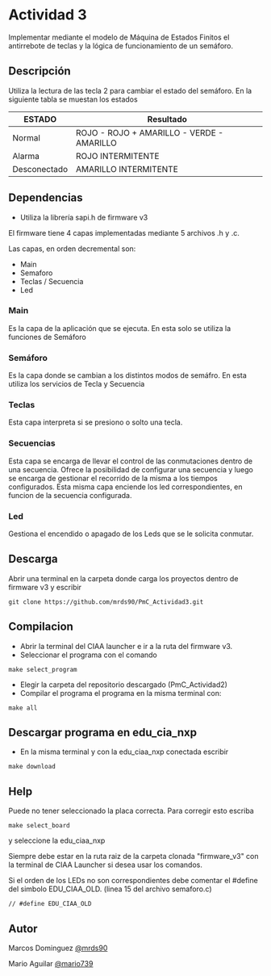 # Actividad 3

Implementar mediante el modelo de Máquina de Estados Finitos el antirrebote de teclas y la lógica de funcionamiento de un semáforo.

## Descripción

Utiliza la lectura de las tecla 2 para cambiar el estado del semáforo.
En la siguiente tabla se muestan los estados

| ESTADO       | Resultado                                 |
| ------------ | ----------------------------------------- |
| Normal       | ROJO - ROJO + AMARILLO - VERDE - AMARILLO |
| Alarma       | ROJO INTERMITENTE                         |
| Desconectado | AMARILLO INTERMITENTE                     |


## Dependencias

* Utiliza la librería sapi.h de firmware v3

El firmware tiene 4 capas implementadas mediante 5 archivos .h y .c.

Las capas, en orden decremental son:
* Main
* Semaforo 
* Teclas / Secuencia
* Led

### Main
Es la capa de la aplicación que se ejecuta. En esta solo se utiliza la funciones de Semáforo

### Semáforo
Es la capa donde se cambian a los distintos modos de semáfro. En esta utiliza los servicios de Tecla y Secuencia
### Teclas
Esta capa interpreta si se presiono o solto una tecla.
### Secuencias
Esta capa se encarga de llevar el control de las conmutaciones dentro de una secuencia. Ofrece la posibilidad de configurar una secuencia y luego se encarga de gestionar el recorrido de la misma a los tiempos configurados.
Esta misma capa enciende los led correspondientes, en funcion de la secuencia configurada.

### Led
Gestiona el encendido o apagado de los Leds que se le solicita conmutar.

## Descarga
Abrir una terminal en la carpeta donde carga los proyectos dentro de firmware v3 y escribir
```
git clone https://github.com/mrds90/PmC_Actividad3.git
```
## Compilacion

* Abrir la terminal del CIAA launcher e ir a la ruta del firmware v3.
* Seleccionar el programa con el comando
```
make select_program
```
* Elegir la carpeta del repositorio descargado (PmC_Actividad2)
* Compilar el programa el programa en la misma terminal con:
```
make all
```
##  Descargar programa en edu_cia_nxp

* En la misma terminal y con la edu_ciaa_nxp conectada escribir

```
make download
```

## Help

Puede no tener seleccionado la placa correcta. Para corregir esto escriba
```
make select_board
```
y seleccione la edu_ciaa_nxp

Siempre debe estar en la ruta raiz de la carpeta clonada "firmware_v3" con la terminal de CIAA Launcher si desea usar los comandos.

Si el orden de los LEDs no son correspondientes debe comentar el #define del simbolo EDU_CIAA_OLD. (linea 15 del archivo semaforo.c)
```
// #define EDU_CIAA_OLD
```

## Autor

Marcos Dominguez
[@mrds90](https://github.com/mrds90)

Mario Aguilar
[@mario739](https://github.com/mario739)
